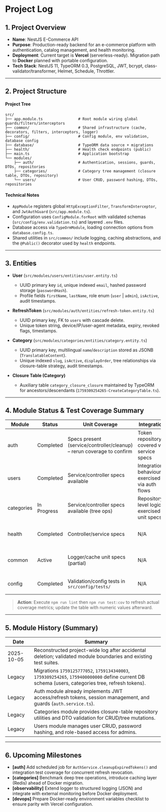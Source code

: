 # Project Log

## 1. Project Overview

- **Name**: NestJS E-Commerce API
- **Purpose**: Production-ready backend for an e-commerce platform with authentication, catalog management, and health monitoring.
- **Deployment**: Current target is **Vercel** (serverless-ready). Migration path to **Docker** planned with portable configuration.
- **Tech Stack**: NestJS 11, TypeORM 0.3, PostgreSQL, JWT, bcrypt, class-validator/transformer, Helmet, Schedule, Throttler.

---

## 2. Project Structure

#### Project Tree

```
src/
├── app.module.ts                # Root module wiring global guards/filters/interceptors
├── common/                      # Shared infrastructure (cache, decorators, filters, interceptors, logger)
├── config/                      # Config module, env validation, database config
├── database/                    # TypeORM data source + migrations
├── health/                      # Health check endpoints (public)
├── main.ts                      # Application bootstrap
└── modules/
    ├── auth/                    # Authentication, sessions, guards, DTOs, repositories
    ├── categories/              # Category tree management (closure table, DTOs, repository)
    └── users/                   # User CRUD, password hashing, DTOs, repositories
```

#### Technical Notes

- `AppModule` registers global `HttpExceptionFilter`, `TransformInterceptor`, and `JwtAuthGuard` (`src/app.module.ts`).
- Configuration uses `ConfigModule.forRoot` with validated schemas (`src/config/env.validation.ts`) and layered `.env` files.
- Database access via `TypeOrmModule`, loading connection options from `database.config.ts`.
- Shared utilities in `src/common/` include logging, caching abstractions, and the `@Public()` decorator used by `health` endpoints.

---

## 3. Entities

- **User** (`src/modules/users/entities/user.entity.ts`)
  - UUID primary key `id`, unique indexed `email`, hashed password storage (`passwordHash`).
  - Profile fields `firstName`, `lastName`, role enum (`user` | `admin`), `isActive`, audit timestamps.

- **RefreshToken** (`src/modules/auth/entities/refresh-token.entity.ts`)
  - UUID primary key, FK to `users` with cascade delete.
  - Unique token string, device/IP/user-agent metadata, expiry, revoked flags, timestamps.

- **Category** (`src/modules/categories/entities/category.entity.ts`)
  - UUID primary key, multilingual `name`/`description` stored as JSONB (`TranslatableContent`).
  - Unique indexed `slug`, `isActive`, `displayOrder`, tree relationships via closure-table strategy, audit timestamps.

- **Closure Table (Category)**
  - Auxiliary table `category_closure_closure` maintained by TypeORM for ancestors/descendants (`1759309254265-CreateCategoryTable.ts`).

---

## 4. Module Status & Test Coverage Summary

| Module      | Status      | Unit Coverage        | Integration            | E2E                            | Notes |
| ----------- | ----------- | -------------------- | ---------------------- | ------------------------------ | ----- |
| auth        | Completed   | Specs present (service/controller/cleanup) – rerun coverage to confirm | Token repository covered via service specs | `test/auth/auth.e2e-spec.ts`, `test/auth/auth-refresh.e2e-spec.ts` | Refresh token lifecycle implemented |
| users       | Completed   | Service/controller specs available | Integration behaviour exercised via auth flows | `test/users/users.e2e-spec.ts` | Password hashing & role management |
| categories  | In Progress | Service/controller specs available (tree ops) | Repository-level logic exercised in unit specs | `test/categories/categories.e2e-spec.ts` | Needs performance validation for deep trees |
| health      | Completed   | Controller/service specs | N/A | `test/health/health.e2e-spec.ts` | Public endpoints via `@Public()` |
| common      | Active      | Logger/cache unit specs (partial) | N/A | N/A | Foundation utilities for other modules |
| config      | Completed   | Validation/config tests in `src/config/tests/` | N/A | N/A | Supports multi-env deployment |

> **Action**: Execute `npm run lint` then `npm run test:cov` to refresh actual coverage metrics; update the table with numeric values afterward.

---

## 5. Module History (Summary)

| Date       | Summary                                                                                                           |
| ---------- | ----------------------------------------------------------------------------------------------------------------- |
| 2025-10-05 | Reconstructed project-wide log after accidental deletion; validated module boundaries and existing test suites.    |
| Legacy     | Migrations `1759125777052`, `1759134340003`, `1759309254265`, `1759400000000` define current DB schema (users, categories tree, refresh tokens). |
| Legacy     | Auth module already implements JWT access/refresh tokens, session management, and guards (`auth.service.ts`).      |
| Legacy     | Categories module provides closure-table repository utilities and DTO validation for CRUD/tree mutations.         |
| Legacy     | Users module manages user CRUD, password hashing, and role-based access for admins.                              |

---

## 6. Upcoming Milestones

- **[auth]** Add scheduled job for `AuthService.cleanupExpiredTokens()` and integration test coverage for concurrent refresh revocation.
- **[categories]** Benchmark deep tree operations, introduce caching layer (Redis) ahead of Docker migration.
- **[observability]** Extend logger to structured logging (JSON) and integrate with external monitoring before Docker deployment.
- **[devops]** Prepare Docker-ready environment variables checklist to ensure parity with Vercel configuration.
